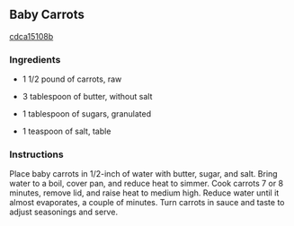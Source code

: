 ## Baby Carrots

[cdca15108b](http://www.foodnetwork.com/recipes/rachael-ray/baby-carrots-recipe.html)

### Ingredients

 - 1 1/2 pound of carrots, raw

 - 3 tablespoon of butter, without salt

 - 1 tablespoon of sugars, granulated

 - 1 teaspoon of salt, table

### Instructions

Place baby carrots in 1/2-inch of water with butter, sugar, and salt. Bring water to a boil, cover pan, and reduce heat to simmer. Cook carrots 7 or 8 minutes, remove lid, and raise heat to medium high. Reduce water until it almost evaporates, a couple of minutes. Turn carrots in sauce and taste to adjust seasonings and serve.